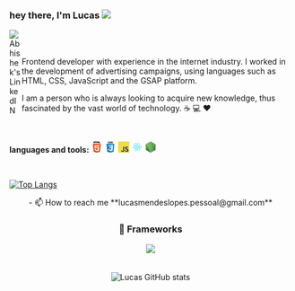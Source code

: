 ### hey there, I'm Lucas <img src="https://media.giphy.com/media/hvRJCLFzcasrR4ia7z/giphy.gif" width="25px">
<a href="https://www.linkedin.com/in/lucas-mendes-lopes-29160b1b4/">
  <img align="left" alt="Abhishek's LinkedIN" width="22px" src="https://raw.githubusercontent.com/peterthehan/peterthehan/master/assets/linkedin.svg" />
</a>

<br />
<br />

Frontend developer with experience in the internet industry. I worked in the development of advertising campaigns, using languages ​​such as HTML, CSS, JavaScript and the GSAP platform.

I am a person who is always looking to acquire new knowledge, thus fascinated by the vast world of technology. :coffee: :computer: :heart:

<br />

**languages and tools:** 
<code><img height="20" src="https://raw.githubusercontent.com/github/explore/80688e429a7d4ef2fca1e82350fe8e3517d3494d/topics/html/html.png"></code>
<code><img height="20" src="https://raw.githubusercontent.com/github/explore/80688e429a7d4ef2fca1e82350fe8e3517d3494d/topics/css/css.png"></code>
<code><img height="20" src="https://raw.githubusercontent.com/github/explore/80688e429a7d4ef2fca1e82350fe8e3517d3494d/topics/javascript/javascript.png"></code>
<code><img height="20" src="https://raw.githubusercontent.com/github/explore/80688e429a7d4ef2fca1e82350fe8e3517d3494d/topics/react/react.png"></code>
<code><img height="20" src="https://raw.githubusercontent.com/github/explore/80688e429a7d4ef2fca1e82350fe8e3517d3494d/topics/nodejs/nodejs.png"></code>

<br />

[![Top Langs](https://github-readme-stats.vercel.app/api/top-langs/?username=LucasMendesLopes&layout=compact&theme=tokyonight)](https://github.com/LucasMendesLopes/github-readme-stats)

  



</div>







<div align="center">
  - 📫 How to reach me **lucasmendeslopes.pessoal@gmail.com**
</div>

 
<h3 align="center"> 🚀 Frameworks </h3>

<div align="center">
 <span>
    <img src="https://img.shields.io/badge/Bootstrap-563D7C?style=for-the-badge&logo=bootstrap&logoColor=white"/>  
 </span>
</div>


</br>


<div align="center">

  

![Lucas GitHub stats](https://github-readme-stats.vercel.app/api?username=LucasMendesLopes&show_icons=true&theme=tokyonight)



</div>
